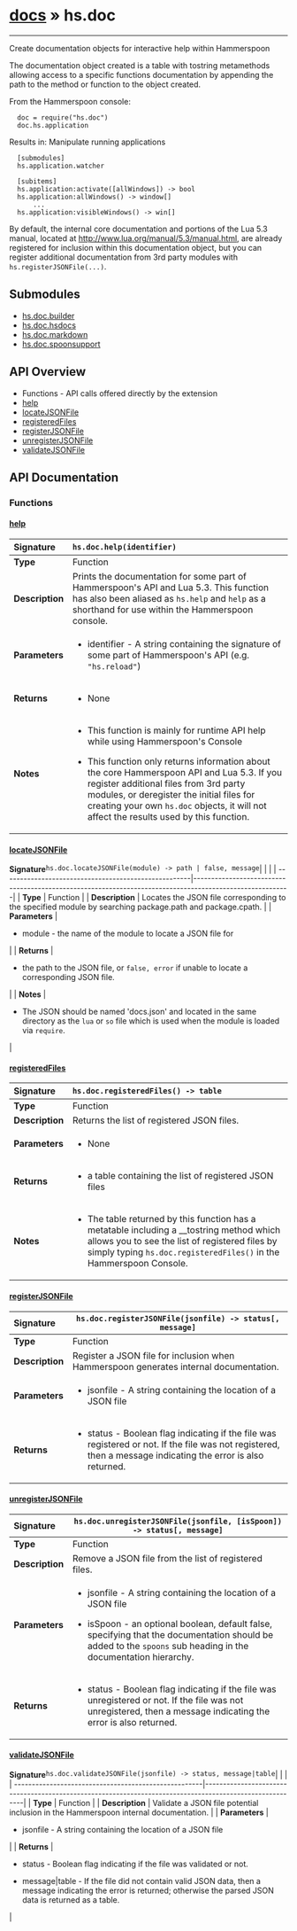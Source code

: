 # [docs](index.md) » hs.doc
---

Create documentation objects for interactive help within Hammerspoon

The documentation object created is a table with tostring metamethods allowing access to a specific functions documentation by appending the path to the method or function to the object created.

From the Hammerspoon console:

      doc = require("hs.doc")
      doc.hs.application

Results in:
      Manipulate running applications

      [submodules]
      hs.application.watcher

      [subitems]
      hs.application:activate([allWindows]) -> bool
      hs.application:allWindows() -> window[]
          ...
      hs.application:visibleWindows() -> win[]

By default, the internal core documentation and portions of the Lua 5.3 manual, located at http://www.lua.org/manual/5.3/manual.html, are already registered for inclusion within this documentation object, but you can register additional documentation from 3rd party modules with `hs.registerJSONFile(...)`.

## Submodules
 * [hs.doc.builder](hs.doc.builder.md)
 * [hs.doc.hsdocs](hs.doc.hsdocs.md)
 * [hs.doc.markdown](hs.doc.markdown.md)
 * [hs.doc.spoonsupport](hs.doc.spoonsupport.md)

## API Overview
* Functions - API calls offered directly by the extension
 * [help](#help)
 * [locateJSONFile](#locatejsonfile)
 * [registeredFiles](#registeredfiles)
 * [registerJSONFile](#registerjsonfile)
 * [unregisterJSONFile](#unregisterjsonfile)
 * [validateJSONFile](#validatejsonfile)

## API Documentation

### Functions

#### [help](#help)
| <span style="float: left;">**Signature**</span> | <span style="float: left;">`hs.doc.help(identifier)` </span>                                                          |
| -----------------------------------------------------|---------------------------------------------------------------------------------------------------------|
| **Type**                                             | Function                                                                                         |
| **Description**                                      | Prints the documentation for some part of Hammerspoon's API and Lua 5.3.  This function has also been aliased as `hs.help` and `help` as a shorthand for use within the Hammerspoon console.                                                                                         |
| **Parameters**                                       | <ul><li>identifier - A string containing the signature of some part of Hammerspoon's API (e.g. <code>"hs.reload"</code>)</li></ul>   |
| **Returns**                                          | <ul><li>None</li></ul>            |
| **Notes**                                            | <ul><li>This function is mainly for runtime API help while using Hammerspoon's Console</li></ul><ul><li>This function only returns information about the core Hammerspoon API and Lua 5.3.  If you register additional files from 3rd party modules, or deregister the initial files for creating your own <code>hs.doc</code> objects, it will not affect the results used by this function.</li></ul>                 |

#### [locateJSONFile](#locatejsonfile)
| <span style="float: left;">**Signature**</span> | <span style="float: left;">`hs.doc.locateJSONFile(module) -> path | false, message` </span>                                                          |
| -----------------------------------------------------|---------------------------------------------------------------------------------------------------------|
| **Type**                                             | Function                                                                                         |
| **Description**                                      | Locates the JSON file corresponding to the specified module by searching package.path and package.cpath.                                                                                         |
| **Parameters**                                       | <ul><li>module - the name of the module to locate a JSON file for</li></ul>   |
| **Returns**                                          | <ul><li>the path to the JSON file, or <code>false, error</code> if unable to locate a corresponding JSON file.</li></ul>            |
| **Notes**                                            | <ul><li>The JSON should be named 'docs.json' and located in the same directory as the <code>lua</code> or <code>so</code> file which is used when the module is loaded via <code>require</code>.</li></ul>                 |

#### [registeredFiles](#registeredfiles)
| <span style="float: left;">**Signature**</span> | <span style="float: left;">`hs.doc.registeredFiles() -> table` </span>                                                          |
| -----------------------------------------------------|---------------------------------------------------------------------------------------------------------|
| **Type**                                             | Function                                                                                         |
| **Description**                                      | Returns the list of registered JSON files.                                                                                         |
| **Parameters**                                       | <ul><li>None</li></ul>   |
| **Returns**                                          | <ul><li>a table containing the list of registered JSON files</li></ul>            |
| **Notes**                                            | <ul><li>The table returned by this function has a metatable including a __tostring method which allows you to see the list of registered files by simply typing <code>hs.doc.registeredFiles()</code> in the Hammerspoon Console.</li></ul>                 |

#### [registerJSONFile](#registerjsonfile)
| <span style="float: left;">**Signature**</span> | <span style="float: left;">`hs.doc.registerJSONFile(jsonfile) -> status[, message]` </span>                                                          |
| -----------------------------------------------------|---------------------------------------------------------------------------------------------------------|
| **Type**                                             | Function                                                                                         |
| **Description**                                      | Register a JSON file for inclusion when Hammerspoon generates internal documentation.                                                                                         |
| **Parameters**                                       | <ul><li>jsonfile - A string containing the location of a JSON file</li></ul>   |
| **Returns**                                          | <ul><li>status - Boolean flag indicating if the file was registered or not.  If the file was not registered, then a message indicating the error is also returned.</li></ul>            |

#### [unregisterJSONFile](#unregisterjsonfile)
| <span style="float: left;">**Signature**</span> | <span style="float: left;">`hs.doc.unregisterJSONFile(jsonfile, [isSpoon]) -> status[, message]` </span>                                                          |
| -----------------------------------------------------|---------------------------------------------------------------------------------------------------------|
| **Type**                                             | Function                                                                                         |
| **Description**                                      | Remove a JSON file from the list of registered files.                                                                                         |
| **Parameters**                                       | <ul><li>jsonfile - A string containing the location of a JSON file</li></ul><ul><li>isSpoon  - an optional boolean, default false, specifying that the documentation should be added to the <code>spoons</code> sub heading in the documentation hierarchy.</li></ul>   |
| **Returns**                                          | <ul><li>status - Boolean flag indicating if the file was unregistered or not.  If the file was not unregistered, then a message indicating the error is also returned.</li></ul>            |

#### [validateJSONFile](#validatejsonfile)
| <span style="float: left;">**Signature**</span> | <span style="float: left;">`hs.doc.validateJSONFile(jsonfile) -> status, message|table` </span>                                                          |
| -----------------------------------------------------|---------------------------------------------------------------------------------------------------------|
| **Type**                                             | Function                                                                                         |
| **Description**                                      | Validate a JSON file potential inclusion in the Hammerspoon internal documentation.                                                                                         |
| **Parameters**                                       | <ul><li>jsonfile - A string containing the location of a JSON file</li></ul>   |
| **Returns**                                          | <ul><li>status - Boolean flag indicating if the file was validated or not.</li></ul><ul><li>message|table - If the file did not contain valid JSON data, then a message indicating the error is returned; otherwise the parsed JSON data is returned as a table.</li></ul>            |

